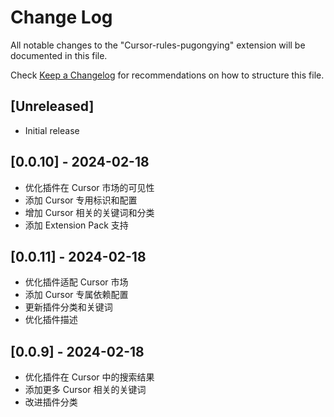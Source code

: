 # Change Log

All notable changes to the "Cursor-rules-pugongying" extension will be documented in this file.

Check [Keep a Changelog](http://keepachangelog.com/) for recommendations on how to structure this file.

## [Unreleased]

- Initial release

## [0.0.10] - 2024-02-18
- 优化插件在 Cursor 市场的可见性
- 添加 Cursor 专用标识和配置
- 增加 Cursor 相关的关键词和分类
- 添加 Extension Pack 支持

## [0.0.11] - 2024-02-18
- 优化插件适配 Cursor 市场
- 添加 Cursor 专属依赖配置
- 更新插件分类和关键词
- 优化插件描述

## [0.0.9] - 2024-02-18
- 优化插件在 Cursor 中的搜索结果
- 添加更多 Cursor 相关的关键词
- 改进插件分类